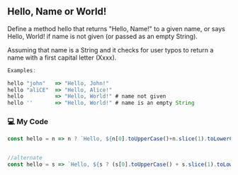 ## Hello, Name or World!

Define a method hello that returns "Hello, Name!" to a given name, or says Hello, World! if name is not given (or passed as an empty String).

Assuming that name is a String and it checks for user typos to return a name with a first capital letter (Xxxx).
```js
Examples:

hello "john"   => "Hello, John!"
hello "aliCE"  => "Hello, Alice!"
hello          => "Hello, World!" # name not given
hello ''       => "Hello, World!" # name is an empty String
```
### :computer: My Code
```js
const hello = n => n ? `Hello, ${n[0].toUpperCase()+n.slice(1).toLowerCase()}!`: `Hello, World!`;


//alternate
const hello = s => `Hello, ${s ? (s[0].toUpperCase() + s.slice(1).toLowerCase()) : 'World'}!`;
```
